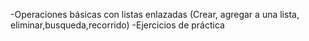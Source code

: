 -Operaciones básicas con listas enlazadas (Crear, agregar a una lista, eliminar,busqueda,recorrido)
-Ejercicios de práctica
